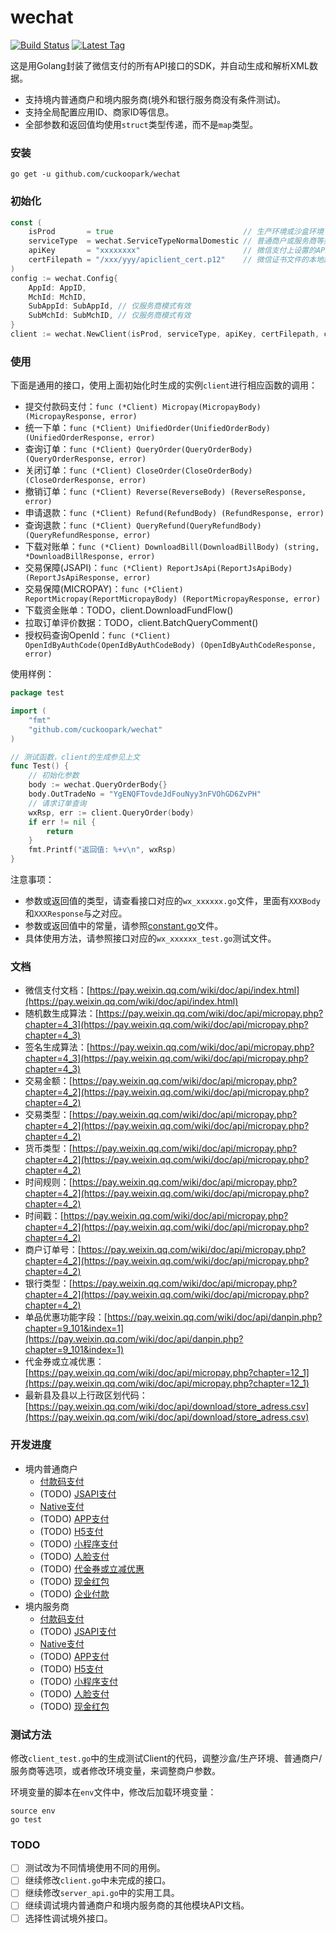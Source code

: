 # wechat

[![Build Status](https://travis-ci.org/cuckoopark/wechat.svg?branch=master)](https://travis-ci.org/cuckoopark/wechat)
[![Latest Tag](https://img.shields.io/github/tag/cuckoopark/wechat.svg)](https://github.com/cuckoopark/wechat/releases/latest)

这是用Golang封装了微信支付的所有API接口的SDK，并自动生成和解析XML数据。

* 支持境内普通商户和境内服务商(境外和银行服务商没有条件测试)。
* 支持全局配置应用ID、商家ID等信息。
* 全部参数和返回值均使用`struct`类型传递，而不是`map`类型。

### 安装

```shell
go get -u github.com/cuckoopark/wechat
```

### 初始化

```go
const (
    isProd       = true                             // 生产环境或沙盒环境
    serviceType  = wechat.ServiceTypeNormalDomestic // 普通商户或服务商等类型
    apiKey       = "xxxxxxxx"                       // 微信支付上设置的API Key
    certFilepath = "/xxx/yyy/apiclient_cert.p12"    // 微信证书文件的本地路径，仅部分接口使用，如果不使用这些接口，可以传递空值
)
config := wechat.Config{
    AppId: AppID,
    MchId: MchID,
    SubAppId: SubAppId, // 仅服务商模式有效
    SubMchId: SubMchID, // 仅服务商模式有效
}
client := wechat.NewClient(isProd, serviceType, apiKey, certFilepath, config)
```

### 使用

下面是通用的接口，使用上面初始化时生成的实例`client`进行相应函数的调用：

* 提交付款码支付：`func (*Client) Micropay(MicropayBody) (MicropayResponse, error)`
* 统一下单：`func (*Client) UnifiedOrder(UnifiedOrderBody) (UnifiedOrderResponse, error)`
* 查询订单：`func (*Client) QueryOrder(QueryOrderBody) (QueryOrderResponse, error)`
* 关闭订单：`func (*Client) CloseOrder(CloseOrderBody) (CloseOrderResponse, error)`
* 撤销订单：`func (*Client) Reverse(ReverseBody) (ReverseResponse, error)`
* 申请退款：`func (*Client) Refund(RefundBody) (RefundResponse, error)`
* 查询退款：`func (*Client) QueryRefund(QueryRefundBody) (QueryRefundResponse, error)`
* 下载对账单：`func (*Client) DownloadBill(DownloadBillBody) (string, *DownloadBillResponse, error)`
* 交易保障(JSAPI)：`func (*Client) ReportJsApi(ReportJsApiBody) (ReportJsApiResponse, error)`
* 交易保障(MICROPAY)：`func (*Client) ReportMicropay(ReportMicropayBody) (ReportMicropayResponse, error)`
* 下载资金账单：TODO，client.DownloadFundFlow()
* 拉取订单评价数据：TODO，client.BatchQueryComment()
* 授权码查询OpenId：`func (*Client) OpenIdByAuthCode(OpenIdByAuthCodeBody) (OpenIdByAuthCodeResponse, error)`

使用样例：

```go
package test

import (
	"fmt"
    "github.com/cuckoopark/wechat"
)

// 测试函数，client的生成参见上文
func Test() {
	// 初始化参数
	body := wechat.QueryOrderBody{}
	body.OutTradeNo = "YgENQFTovdeJdFouNyy3nFVOhGD6ZvPH"
	// 请求订单查询
	wxRsp, err := client.QueryOrder(body)
	if err != nil {
		return
	}
	fmt.Printf("返回值: %+v\n", wxRsp)
}
```

注意事项：

* 参数或返回值的类型，请查看接口对应的`wx_xxxxxx.go`文件，里面有`XXXBody`和`XXXResponse`与之对应。
* 参数或返回值中的常量，请参照[constant.go](constant.go)文件。
* 具体使用方法，请参照接口对应的`wx_xxxxxx_test.go`测试文件。

### 文档

* 微信支付文档：[https://pay.weixin.qq.com/wiki/doc/api/index.html](https://pay.weixin.qq.com/wiki/doc/api/index.html)
* 随机数生成算法：[https://pay.weixin.qq.com/wiki/doc/api/micropay.php?chapter=4_3](https://pay.weixin.qq.com/wiki/doc/api/micropay.php?chapter=4_3)
* 签名生成算法：[https://pay.weixin.qq.com/wiki/doc/api/micropay.php?chapter=4_3](https://pay.weixin.qq.com/wiki/doc/api/micropay.php?chapter=4_3)
* 交易金额：[https://pay.weixin.qq.com/wiki/doc/api/micropay.php?chapter=4_2](https://pay.weixin.qq.com/wiki/doc/api/micropay.php?chapter=4_2)
* 交易类型：[https://pay.weixin.qq.com/wiki/doc/api/micropay.php?chapter=4_2](https://pay.weixin.qq.com/wiki/doc/api/micropay.php?chapter=4_2)
* 货币类型：[https://pay.weixin.qq.com/wiki/doc/api/micropay.php?chapter=4_2](https://pay.weixin.qq.com/wiki/doc/api/micropay.php?chapter=4_2)
* 时间规则：[https://pay.weixin.qq.com/wiki/doc/api/micropay.php?chapter=4_2](https://pay.weixin.qq.com/wiki/doc/api/micropay.php?chapter=4_2)
* 时间戳：[https://pay.weixin.qq.com/wiki/doc/api/micropay.php?chapter=4_2](https://pay.weixin.qq.com/wiki/doc/api/micropay.php?chapter=4_2)
* 商户订单号：[https://pay.weixin.qq.com/wiki/doc/api/micropay.php?chapter=4_2](https://pay.weixin.qq.com/wiki/doc/api/micropay.php?chapter=4_2)
* 银行类型：[https://pay.weixin.qq.com/wiki/doc/api/micropay.php?chapter=4_2](https://pay.weixin.qq.com/wiki/doc/api/micropay.php?chapter=4_2)
* 单品优惠功能字段：[https://pay.weixin.qq.com/wiki/doc/api/danpin.php?chapter=9_101&index=1](https://pay.weixin.qq.com/wiki/doc/api/danpin.php?chapter=9_101&index=1)
* 代金券或立减优惠：[https://pay.weixin.qq.com/wiki/doc/api/micropay.php?chapter=12_1](https://pay.weixin.qq.com/wiki/doc/api/micropay.php?chapter=12_1)
* 最新县及县以上行政区划代码：[https://pay.weixin.qq.com/wiki/doc/api/download/store_adress.csv](https://pay.weixin.qq.com/wiki/doc/api/download/store_adress.csv)

### 开发进度

* 境内普通商户
  * [付款码支付](https://pay.weixin.qq.com/wiki/doc/api/micropay.php?chapter=5_1)
  * (TODO) [JSAPI支付](https://pay.weixin.qq.com/wiki/doc/api/jsapi.php?chapter=7_1)
  * [Native支付](https://pay.weixin.qq.com/wiki/doc/api/native.php?chapter=6_1)
  * (TODO) [APP支付](https://pay.weixin.qq.com/wiki/doc/api/app/app.php?chapter=8_1)
  * (TODO) [H5支付](https://pay.weixin.qq.com/wiki/doc/api/H5.php?chapter=15_1)
  * (TODO) [小程序支付](https://pay.weixin.qq.com/wiki/doc/api/wxa/wxa_api.php?chapter=7_3&index=1)
  * (TODO) [人脸支付](https://pay.weixin.qq.com/wiki/doc/wxfacepay/)
  * (TODO) [代金券或立减优惠](https://pay.weixin.qq.com/wiki/doc/api/tools/sp_coupon.php?chapter=12_1)
  * (TODO) [现金红包](https://pay.weixin.qq.com/wiki/doc/api/tools/cash_coupon.php?chapter=13_1)
  * (TODO) [企业付款](https://pay.weixin.qq.com/wiki/doc/api/tools/mch_pay.php?chapter=14_1)
* 境内服务商
  * [付款码支付](https://pay.weixin.qq.com/wiki/doc/api/micropay_sl.php?chapter=5_1)
  * (TODO) [JSAPI支付](https://pay.weixin.qq.com/wiki/doc/api/jsapi_sl.php?chapter=7_1)
  * [Native支付](https://pay.weixin.qq.com/wiki/doc/api/native_sl.php?chapter=6_1)
  * (TODO) [APP支付](https://pay.weixin.qq.com/wiki/doc/api/app/app_sl.php?chapter=8_1)
  * (TODO) [H5支付](https://pay.weixin.qq.com/wiki/doc/api/H5_sl.php?chapter=15_1)
  * (TODO) [小程序支付](https://pay.weixin.qq.com/wiki/doc/api/wxa/wxa_sl_api.php?chapter=7_3&index=1)
  * (TODO) [人脸支付](https://pay.weixin.qq.com/wiki/doc/wxfacepay/)
  * (TODO) [现金红包](https://pay.weixin.qq.com/wiki/doc/api/tools/cash_coupon_sl.php?chapter=13_1)

### 测试方法

修改`client_test.go`中的生成测试Client的代码，调整沙盒/生产环境、普通商户/服务商等选项，或者修改环境变量，来调整商户参数。

环境变量的脚本在`env`文件中，修改后加载环境变量：

```shell
source env
go test
```

### TODO

- [ ] 测试改为不同情境使用不同的用例。
- [ ] 继续修改`client.go`中未完成的接口。
- [ ] 继续修改`server_api.go`中的实用工具。
- [ ] 继续调试境内普通商户和境内服务商的其他模块API文档。
- [ ] 选择性调试境外接口。
